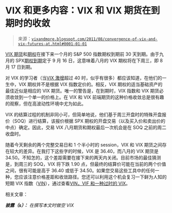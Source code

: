 <!--yml

category: 未分类

日期：2024-05-18 16:48:50

-->

# VIX 和更多内容：VIX 和 VIX 期货在到期时的收敛

> 来源：[`vixandmore.blogspot.com/2011/08/convergence-of-vix-and-vix-futures-at.html#0001-01-01`](http://vixandmore.blogspot.com/2011/08/convergence-of-vix-and-vix-futures-at.html#0001-01-01)

[VIX 期货](http://vixandmore.blogspot.com/search/label/VIX%20futures)和[期权](http://vixandmore.blogspot.com/search/label/VIX%20options)在接下来一个月的 S&P 500 指数期权到期前 30 天到期。由于九月的 SPX[期权到期](http://vixandmore.blogspot.com/search/label/options%20expiration)定于 9 月 16 日，这意味着八月的 VIX 期权将在下周三，即 8 月 17 日到期。

对 VIX 的学习者（当[VIX 激增](http://vixandmore.blogspot.com/search/label/VIX%20spikes)超过 40 时，似乎有很多）都应该知道，在他们的一生中，VIX 期权并不是根据 VIX 指数定价的。相反，VIX 期权的适当基础资产的最佳近似是相应的 VIX 期货。唯一的警告是，在到期时，VIX 指数和 VIX 期货必须收敛到一个单一的价格上。在 VIX 和 VIX 前端期货的这种价格收敛总是很有趣的观察，但在高波动性环境中尤为如此。

VIX 的结算过程的机制非同小可，但简单地说，他们基于周三开盘时的特殊开盘报价（SOQ）进行结算，该报价根据 SPX 期权的开盘交易（以及买入价和卖出价的中点）确定。因此，交易 VIX 八月期货和期权最后一次机会是在 SOQ 之前的周二收盘时。

随着今天剩余的两个完整交易日和 1 个半小时的 session，VIX 和 VIX 期货之间存在较大的差异。在我打下这些字的时候，VIX 是 36.40，而八月的 VIX 期货是 34.50。不知怎的，这个差距需要在接下来的两天内关闭。目前市场的最佳猜测是，到周三的 SOQ，VIX 将下跌 1.90 点，但最终的结算价可能在当前的两个价值之间，很有可能是高于 36.40 或低于 34.50。如果您交易这些工具中的任何一种，您应该注意价格差距和收敛路径。您还可以利用这个机会复习一下鲜为人知的短期 VIX 指数（[VIN](http://vixandmore.blogspot.com/search/label/VIN)），通过查看[VIN，VIF 和一种过时的 VIX](http://vixandmore.blogspot.com/2011/03/vin-vif-and-obsolete-vix.html)。

相关文章：

***披露（s）：*** *在撰写本文时做空 VIX*
